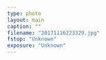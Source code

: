 ```yaml
---
type: photo
layout: main
caption: ""
filename: "20171116223329.jpg"
fstop: "Unknown"
exposure: "Unknown"
---
```

